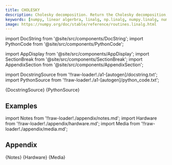 ```yaml
---
title: CHOLESKY
description: Cholesky decomposition. Return the Cholesky decomposition, `L * L.H`, of the square matrix `a`, where `L` is lower-triangular and .H is the conjugate transpose operator (which is the ordinary transpose if `a` is real-valued).  `a` must be Hermitian (symmetric if real-valued) and positive-definite. No checking is performed to verify whether `a` is Hermitian or not. In addition, only the lower-triangular and diagonal elements of `a` are used. Only `L` is actually returned.
keywords: [numpy, linear algerbra, linalg, np.linalg, numpy.linalg, numpy.linalg.cholesky]
image: https://numpy.org/doc/stable/reference/routines.linalg.html
---
```


[//]: # (Custom component imports)

import DocString from '@site/src/components/DocString';
import PythonCode from '@site/src/components/PythonCode';

import AppDisplay from '@site/src/components/AppDisplay';
import SectionBreak from '@site/src/components/SectionBreak';
import AppendixSection from '@site/src/components/AppendixSection';

[//]: # (Docstring)

import DocstringSource from '!!raw-loader!./a1-[autogen]/docstring.txt';
import PythonSource from '!!raw-loader!./a1-[autogen]/python_code.txt';


<DocString>{DocstringSource}</DocString>
<PythonCode GLink='NUMPY/linalg/CHOLESKY/CHOLESKY.py'>{PythonSource}</PythonCode>


<SectionBreak />

    

[//]: # (Examples)

## Examples

<AppDisplay 
  GLink='NUMPY/linalg/CHOLESKY'
  nodeLabel='CHOLESKY'>
</AppDisplay>

<SectionBreak />

    

[//]: # (Appendix)

import Notes from '!!raw-loader!./appendix/notes.md';
import Hardware from '!!raw-loader!./appendix/hardware.md';
import Media from '!!raw-loader!./appendix/media.md';

## Appendix

<AppendixSection index={0} folderPath='nodes/NUMPY/linalg/CHOLESKY/appendix/'>{Notes}</AppendixSection>
<AppendixSection index={1} folderPath='nodes/NUMPY/linalg/CHOLESKY/appendix/'>{Hardware}</AppendixSection>
<AppendixSection index={2} folderPath='nodes/NUMPY/linalg/CHOLESKY/appendix/'>{Media}</AppendixSection>


